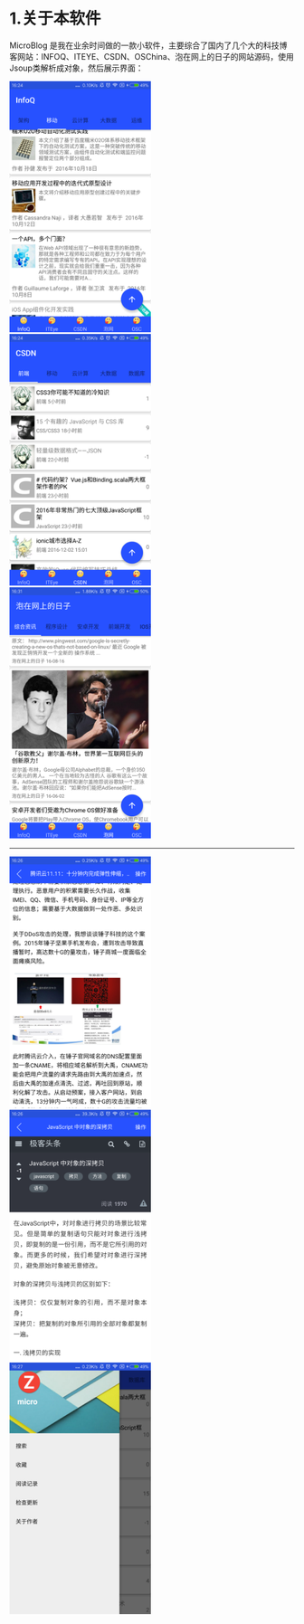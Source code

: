  
# 1.关于本软件
   MicroBlog 是我在业余时间做的一款小软件，主要综合了国内了几个大的科技博客网站：INFOQ、ITEYE、CSDN、OSChina、泡在网上的日子的网站源码，使用Jsoup类解析成对象，然后展示界面：<br/>
   
   <img src="pictures/p1.png" width="250px"/>&nbsp;
   <img src="pictures/p2.png" width="250px"/>&nbsp;
   <img src="pictures/p3.png" width="250px"/>&nbsp;
   <hr/>
   <img src="pictures/p4.png" width="250px"/>&nbsp;
   <img src="pictures/p5.png" width="250px"/>&nbsp;
   <img src="pictures/p6.png" width="250px"/>&nbsp;
